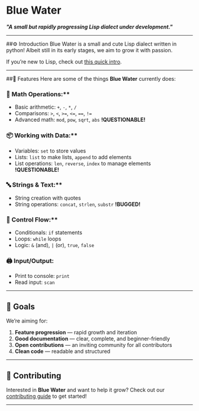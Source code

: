 # Blue Water
***"A small but rapidly progressing Lisp dialect under development."***

---

##⚙️ Introduction
Blue Water is a small and cute Lisp dialect written in python! 
Albeit still in its early stages, we aim to grow it with passion.

If you’re new to Lisp, check out [this quick intro](https://en.wikipedia.org/wiki/Lisp_(programming_language)).

---

##🧩 Features
Here are some of the things **Blue Water** currently does:

### 🧮 Math Operations:**
- Basic arithmetic: `+`, `-`, `*`, `/`
- Comparisons: `>`, `<`, `>=`, `<=`, `==`, `!=`
- Advanced math: `mod`, `pow`, `sqrt`, `abs`  **!QUESTIONABLE!**

### 📦 Working with Data:**
- Variables: `set` to store values
- Lists: `list` to make lists, `append` to add elements
- List operations: `len`, `reverse`, `index` to manage elements  **!QUESTIONABLE!**

### 🔤 Strings & Text:**
- String creation with quotes
- String operations: `concat`, `strlen`, `substr`  **!BUGGED!**

### 🔁 Control Flow:**
- Conditionals: `if` statements
- Loops: `while` loops
- Logic: `&` (and), `|` (or), `true`, `false`

### 🖨️ Input/Output:
- Print to console: `print`
- Read input: `scan`

---

## 🎯 Goals
We’re aiming for:
1. **Feature progression** — rapid growth and iteration  
2. **Good documentation** — clear, complete, and beginner-friendly  
3. **Open contributions** — an inviting community for all contributors  
4. **Clean code** — readable and structured

---

 ## 🤝 Contributing
Interested in **Blue Water** and want to help it grow?
Check out our [contributing guide](docs/contributing.md) to get started!

---
